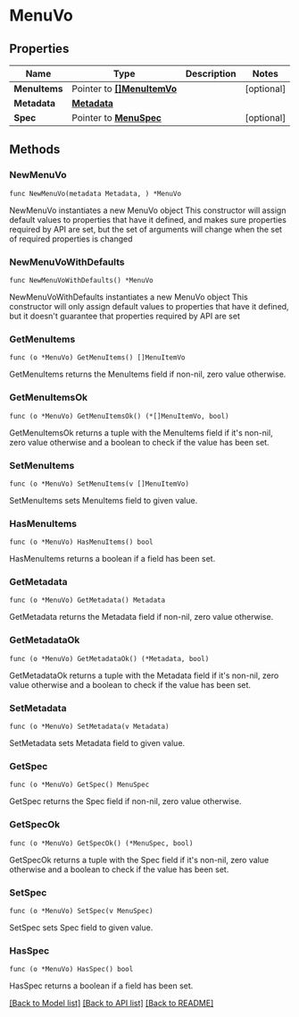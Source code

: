 # MenuVo

## Properties

Name | Type | Description | Notes
------------ | ------------- | ------------- | -------------
**MenuItems** | Pointer to [**[]MenuItemVo**](MenuItemVo.md) |  | [optional] 
**Metadata** | [**Metadata**](Metadata.md) |  | 
**Spec** | Pointer to [**MenuSpec**](MenuSpec.md) |  | [optional] 

## Methods

### NewMenuVo

`func NewMenuVo(metadata Metadata, ) *MenuVo`

NewMenuVo instantiates a new MenuVo object
This constructor will assign default values to properties that have it defined,
and makes sure properties required by API are set, but the set of arguments
will change when the set of required properties is changed

### NewMenuVoWithDefaults

`func NewMenuVoWithDefaults() *MenuVo`

NewMenuVoWithDefaults instantiates a new MenuVo object
This constructor will only assign default values to properties that have it defined,
but it doesn't guarantee that properties required by API are set

### GetMenuItems

`func (o *MenuVo) GetMenuItems() []MenuItemVo`

GetMenuItems returns the MenuItems field if non-nil, zero value otherwise.

### GetMenuItemsOk

`func (o *MenuVo) GetMenuItemsOk() (*[]MenuItemVo, bool)`

GetMenuItemsOk returns a tuple with the MenuItems field if it's non-nil, zero value otherwise
and a boolean to check if the value has been set.

### SetMenuItems

`func (o *MenuVo) SetMenuItems(v []MenuItemVo)`

SetMenuItems sets MenuItems field to given value.

### HasMenuItems

`func (o *MenuVo) HasMenuItems() bool`

HasMenuItems returns a boolean if a field has been set.

### GetMetadata

`func (o *MenuVo) GetMetadata() Metadata`

GetMetadata returns the Metadata field if non-nil, zero value otherwise.

### GetMetadataOk

`func (o *MenuVo) GetMetadataOk() (*Metadata, bool)`

GetMetadataOk returns a tuple with the Metadata field if it's non-nil, zero value otherwise
and a boolean to check if the value has been set.

### SetMetadata

`func (o *MenuVo) SetMetadata(v Metadata)`

SetMetadata sets Metadata field to given value.


### GetSpec

`func (o *MenuVo) GetSpec() MenuSpec`

GetSpec returns the Spec field if non-nil, zero value otherwise.

### GetSpecOk

`func (o *MenuVo) GetSpecOk() (*MenuSpec, bool)`

GetSpecOk returns a tuple with the Spec field if it's non-nil, zero value otherwise
and a boolean to check if the value has been set.

### SetSpec

`func (o *MenuVo) SetSpec(v MenuSpec)`

SetSpec sets Spec field to given value.

### HasSpec

`func (o *MenuVo) HasSpec() bool`

HasSpec returns a boolean if a field has been set.


[[Back to Model list]](../README.md#documentation-for-models) [[Back to API list]](../README.md#documentation-for-api-endpoints) [[Back to README]](../README.md)


